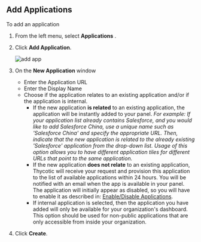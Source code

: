 [title]: # (Add Applications)
[tags]: # (thycotic access control)
[priority]: # (8)

## Add Applications

To add an application

1. From the left menu, select __Applications__ .
1. Click __Add Application__.

   ![add app](../admin/applications/images/new-app.png "New Application modal")
1. On the __New Application__ window

   * Enter the Application URL
   * Enter the Display Name
   * Choose if the application relates to an existing application and/or if the application is internal.
        * If the new application **is related** to an existing application, the application will be instantly added to your panel. _For example: If your application list already contains Salesforce, and you would like to add Salesforce China, use a unique name such as 'Salesforce China' and specify the appropriate URL. Then, indicate that the new application is related to the already existing 'Salesforce' application from the drop-down list. Usage of this option allows you to have different application tiles for different URLs that point to the same application._
        * If the new application **does not relate** to an existing application, Thycotic will receive your request and provision this application to the list of available applications within 24 hours. You will be notified with an email when the app is available in your panel. The application will initially appear as disabled, so you will have to enable it as described in: [Enable/Disable Applications](enable-app.md).
        * If internal application is selected, then the application you have added will only be available for your organization's dashboard. This option should be used for non-public applications that are only accessible from inside your organization.
1. Click __Create__.
